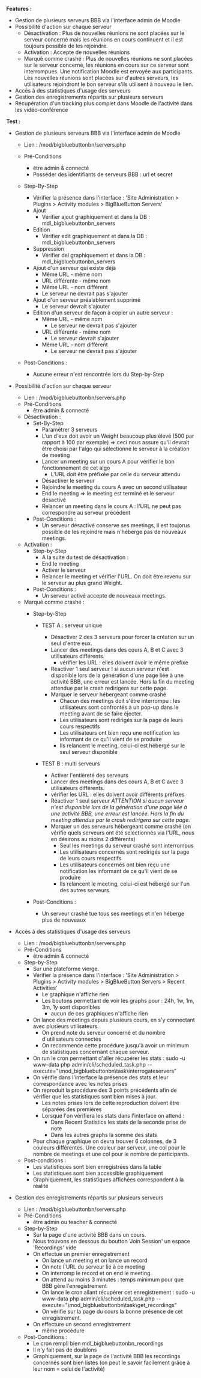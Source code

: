 **Features :**
* Gestion de plusieurs serveurs BBB via l'interface admin de Moodle
* Possibilité d'action sur chaque serveur
	* Désactivation : Plus de nouvelles réunions ne sont placées sur le serveur concerné mais les réunions en cours continuent et il est toujours possible de les rejoindre.
	* Activation : Accepte de nouvelles réunions
	* Marqué comme crashé : Plus de nouvelles réunions ne sont placées sur le serveur concerné, les réunions en cours sur ce serveur sont interrompues. Une notification Moodle est envoyée aux participants. Les nouvelles réunions sont placées sur d'autres serveurs, les utilisateurs rejoindront le bon serveur s'ils utilisent à nouveau le lien.
* Accès à des statistiques d'usage des serveurs
* Gestion des enregistrements répartis sur plusieurs serveurs
* Récupération d'un tracking plus complet dans Moodle de l'activité dans les vidéo-conférence


**Test :**
* Gestion de plusieurs serveurs BBB via l'interface admin de Moodle
  + Lien : /mod/bigbluebuttonbn/servers.php
   + Pré-Conditions
        + être admin & connecté
        + Posséder des identifiants de serveurs BBB : url et secret
	
    + Step-By-Step
		+ Vérifier la présence dans l'interface : 'Site Administration > Plugins > Activity modules > BigBlueButton Servers'
		+ Ajout
			+ Vérifier ajout graphiquement et dans la DB : mdl_bigbluebuttonbn_servers
		+ Edition
			+ Vérifier edit graphiquement et dans la DB : mdl_bigbluebuttonbn_servers
		+ Suppression
			+ Vérifier del graphiquement et dans la DB : mdl_bigbluebuttonbn_servers
		+ Ajout d'un serveur qui existe déjà
			+ Même URL - même nom
			+ URL différente - même nom
			+ Même URL - nom différent
			+ Le serveur ne devrait pas s'ajouter
		+ Ajout d'un serveur préalablement supprimé
			+ Le serveur devrait s'ajouter
		+ Edition d'un serveur de façon à copier un autre serveur :
			+ Même URL - même nom
				+ Le serveur ne devrait pas s'ajouter
			+ URL différente - même nom
				+ Le serveur devrait s'ajouter
			+ Même URL - nom différent
				+ Le serveur ne devrait pas s'ajouter
	+ Post-Conditions :
		+ Aucune erreur n'est rencontrée lors du Step-by-Step
				
* Possibilité d'action sur chaque serveur
  + Lien : /mod/bigbluebuttonbn/servers.php
   + Pré-Conditions
        + être admin & connecté
	* Désactivation :
	    + Set-By-Step
			+ Paramétrer 3 serveurs
			+ L'un d'eux doit avoir un Weight beaucoup plus élevé (500 par rapport à 100 par exemple) => ceci nous assure qu'il devrait être choisi par l'algo qui sélectionne le serveur à la création de meeting
			+ Lancer un meeting sur un cours A pour vérifier le bon fonctionnement de cet algo
				+ L'URL doit être préfixée par celle du serveur attendu
			+ Désactiver le serveur
			+ Rejoindre le meeting du cours A avec un second utilisateur
			+ End le meeting => le meeting est terminé et le serveur désactivé
			+ Relancer un meeting dans le cours A : l'URL ne peut pas correspondre au serveur précédent
		+ Post-Conditions :
			+ Un serveur désactivé conserve ses meetings, il est toujorus possible de les rejoindre mais n'héberge pas de nouveaux meetings.
	* Activation :
       + Step-by-Step
			+ A la suite du test de désactivation :
			+ End le meeting
			+ Activer le serveur
			+ Relancer le meeting et vérifier l'URL. On doit être revenu sur le serveur au plus grand Weight.
		+ Post-Conditions :
			+ Un serveur activé accepte de nouveaux meetings.
	* Marqué comme crashé : 
		+ Step-by-Step
			+ TEST A : serveur unique
				+ Désactiver 2 des 3 serveurs pour forcer la création sur un seul d'entre eux.
				+ Lancer des meetings dans des cours A, B et C avec 3 utilisateurs différents.
					+ vérifier les URL : elles doivent avoir le même préfixe
				+ Réactiver 1 seul serveur
					! si aucun serveur n'est disponible lors de la génération d'une page liée à une activité BBB, une erreur est lancée. Hors la fin du meeting attendue par le crash redirigera sur cette page.
				+ Marquer le serveur hébergeant comme crashé
					+ Chacun des meetings doit s'être interrompu : les utilisateurs sont confrontés à un pop-up dans le meeting avant de se faire éjecter.
					+ Les utilisateurs sont redirigés sur la page de leurs cours respectifs
					+ Les utilisateurs ont bien reçu une notification les informant de ce qu'il vient de se produire
					+ Ils relancent le meeting, celui-ci est hébergé sur le seul serveur disponible
			
			+ TEST B : multi serveurs
				+ Activer l'entièreté des serveurs
				+ Lancer des meetings dans des cours A, B et C avec 3 utilisateurs différents.	
				+  vérifier les URL : elles doivent avoir différents préfixes		
				+  Réactiver 1 seul serveur	*ATTENTION si aucun serveur n'est disponible lors de la génération d'une page liée à une activité BBB, une erreur est lancée. Hors la fin du meeting attendue par le crash redirigera sur cette page.*
				+ Marquer un des serveurs hébergeant comme crashé (on vérifie quels serveurs ont été selectionnés via l'URL, nous en désirons au moins 2 différents)
					+ Seul les meetings du serveur crashé sont interrompus
					+ Les utilisateurs concernés sont redirigés sur la page de leurs cours respectifs
					+ Les utilisateurs concernés ont bien reçu une notification les informant de ce qu'il vient de se produire
					+ Ils relancent le meeting, celui-ci est hébergé sur l'un des autres serveurs.

		+ Post-Conditions :
		     + Un serveur crashé tue tous ses meetings et n'en héberge plus de nouveaux
	
* Accès à des statistiques d'usage des serveurs
	+ Lien : /mod/bigbluebuttonbn/servers.php
   + Pré-Conditions
        + être admin & connecté
    + Step-by-Step
		+ Sur une plateforme vierge.
		+ Vérifier la présence dans l'interface : 'Site Administration > Plugins > Activity modules > BigBlueButton Servers > Recent Activities'
			+ Le graphique n'affiche rien
			+ Les boutons permettant de voir les graphs pour : 24h, 1w, 1m, 3m, 1y sont disponibles
				+ aucun de ces graphiques n'affiche rien
		+ On lance des meetings depuis plusieurs cours, en s'y connectant avec plusieurs utilisateurs.
			+ On prend note du serveur concerné et du nombre d'utilisateurs connectés
			+ On recommence cette procédure jusqu'à avoir un minimum de statistiques concernant chaque serveur.
		+ On run le cron permettant d'aller récupérer les stats : sudo -u www-data php admin/cli/scheduled_task.php --execute="\mod_bigbluebuttonbn\task\interrogateservers"
		+ On vérifie dans l'interface la présence des stats et leur correspondance avec les notes prises
		+ On reproduit la procédure des 3 points précédents afin de vérifier que les statistiques sont bien mises à jour.
			+ Les notes prises lors de cette reproduction doivent être séparées des premières
			+ Lorsque l'on vérifiera les stats dans l'interface on attend :
				+ Dans Recent Statistics les stats de la seconde prise de note
				+ Dans les autres graphs la somme des stats
		+ Pour chaque graphique on devra trouver 6 colonnes, de 3 couleurs différentes. Une couleur par serveur, une col pour le nombre de meetings et une col pour le nombre de participants.
	+ Post-conditions :
		+ Les statistiques sont bien enregistrées dans la table
		+ Les statistiques sont bien accessible graphiquement
		+ Graphiquement, les statistiques affichées correspondent à la réalité
		
* Gestion des enregistrements répartis sur plusieurs serveurs	
	+ Lien : /mod/bigbluebuttonbn/servers.php
   + Pré-Conditions
        + être admin ou teacher & connecté
    + Step-by-Step
		+ Sur la page d'une activité BBB dans un cours.
		+ Nous trouvons en dessous du boutton 'Join Session' un espace 'Recordings' vide
		+ On effectue un premier enregistrement
			+ On lance un meeting et on lance un record
			+ On note l'URL du serveur lié à ce meeting
			+ On interromp le record et on end le meeting.
			+ On attend au moins 3 minutes : temps minimum pour que BBB gère l'enregistrement
			+ On lance le cron allant récupérer cet enregistrement : sudo -u www-data php admin/cli/scheduled_task.php --execute="\mod_bigbluebuttonbn\task\get_recordings"
			+ On vérifie sur la page du cours la bonne présence de cet enregistrement.
		+ On effecture un second enregistrement
			+ même procédure
	+ Post-Conditions :
		+ Le cron rempli bien mdl_bigbluebuttonbn_recordings
		+ Il n'y fait pas de doublons
		+ Graphiquement, sur la page de l'activité BBB les recordings concernés sont bien listés (on peut le savoir facilement grâce à leur nom = celui de l'activité)